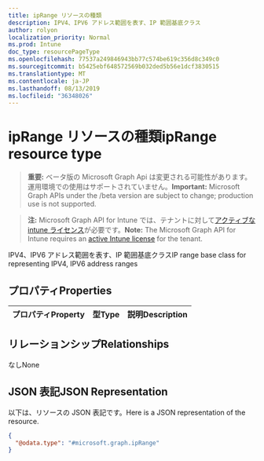 ```yaml
---
title: ipRange リソースの種類
description: IPV4、IPV6 アドレス範囲を表す、IP 範囲基底クラス
author: rolyon
localization_priority: Normal
ms.prod: Intune
doc_type: resourcePageType
ms.openlocfilehash: 77537a249846943bb77c574be619c356d8c349c0
ms.sourcegitcommit: b5425ebf648572569b032ded5b56e1dcf3830515
ms.translationtype: MT
ms.contentlocale: ja-JP
ms.lasthandoff: 08/13/2019
ms.locfileid: "36348026"
---
```

# <a name="iprange-resource-type"></a><span data-ttu-id="871d6-103">ipRange リソースの種類</span><span class="sxs-lookup"><span data-stu-id="871d6-103">ipRange resource type</span></span>

> <span data-ttu-id="871d6-104">**重要:** ベータ版の Microsoft Graph Api は変更される可能性があります。運用環境での使用はサポートされていません。</span><span class="sxs-lookup"><span data-stu-id="871d6-104">**Important:** Microsoft Graph APIs under the /beta version are subject to change; production use is not supported.</span></span>

> <span data-ttu-id="871d6-105">**注:** Microsoft Graph API for Intune では、テナントに対して[アクティブな intune ライセンス](https://go.microsoft.com/fwlink/?linkid=839381)が必要です。</span><span class="sxs-lookup"><span data-stu-id="871d6-105">**Note:** The Microsoft Graph API for Intune requires an [active Intune license](https://go.microsoft.com/fwlink/?linkid=839381) for the tenant.</span></span>

<span data-ttu-id="871d6-106">IPV4、IPV6 アドレス範囲を表す、IP 範囲基底クラス</span><span class="sxs-lookup"><span data-stu-id="871d6-106">IP range base class for representing IPV4, IPV6 address ranges</span></span>

## <a name="properties"></a><span data-ttu-id="871d6-107">プロパティ</span><span class="sxs-lookup"><span data-stu-id="871d6-107">Properties</span></span>
|<span data-ttu-id="871d6-108">プロパティ</span><span class="sxs-lookup"><span data-stu-id="871d6-108">Property</span></span>|<span data-ttu-id="871d6-109">型</span><span class="sxs-lookup"><span data-stu-id="871d6-109">Type</span></span>|<span data-ttu-id="871d6-110">説明</span><span class="sxs-lookup"><span data-stu-id="871d6-110">Description</span></span>|
|:---|:---|:---|

## <a name="relationships"></a><span data-ttu-id="871d6-111">リレーションシップ</span><span class="sxs-lookup"><span data-stu-id="871d6-111">Relationships</span></span>
<span data-ttu-id="871d6-112">なし</span><span class="sxs-lookup"><span data-stu-id="871d6-112">None</span></span>

## <a name="json-representation"></a><span data-ttu-id="871d6-113">JSON 表記</span><span class="sxs-lookup"><span data-stu-id="871d6-113">JSON Representation</span></span>
<span data-ttu-id="871d6-114">以下は、リソースの JSON 表記です。</span><span class="sxs-lookup"><span data-stu-id="871d6-114">Here is a JSON representation of the resource.</span></span>
<!-- {
  "blockType": "resource",
  "@odata.type": "microsoft.graph.ipRange"
}
-->
``` json
{
  "@odata.type": "#microsoft.graph.ipRange"
}
```



